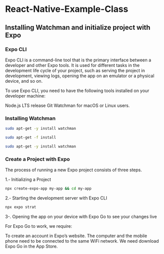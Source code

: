 # React-Native-Example-Class

## Installing Watchman and initialize project with Expo

### Expo CLI
Expo CLI is a command-line tool that is the primary interface between a developer and other Expo tools. It is used for different tasks in the development life cycle of your project, such as serving the project in development, viewing logs, opening the app on an emulator or a physical device, and so on.

To use Expo CLI, you need to have the following tools installed on your developer machine:

Node.js LTS release
Git
Watchman for macOS or Linux users.

### Installing Watchman

```bash
sudo apt-get -y install watchman
```


```bash
sudo apt-get -f install
```


```bash
sudo apt-get -y install watchman
```
### Create a Project with Expo

The process of running a new Expo project consists of three steps.



1.- Initializing a Project

```bash
npx create-expo-app my-app && cd my-app
```


2.- Starting the development server with Expo CLI

```bash
npx expo strat
```

3-. Opening the app on your device with Expo Go to see your changes live



For Expo Go to work, we require:

To create an account in Expo’s website.
The computer and the mobile phone need to be connected to the same WiFi network.
We need download Expo Go in the App Store.
